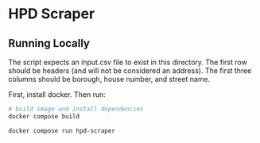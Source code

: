 # HPD Scraper

## Running Locally

The script expects an input.csv file to exist in this directory. The first row
should be headers (and will not be considered an address). The first three
columns should be borough, house number, and street name.

First, install docker. Then run:

```bash
# build image and install dependencies
docker compose build

docker compose run hpd-scraper
```
